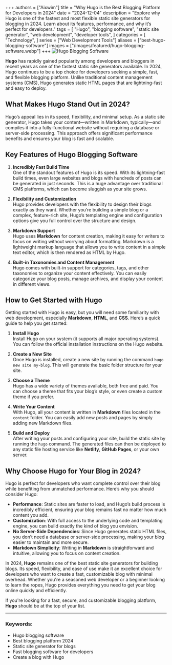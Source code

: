 +++
authors = ["Aixwim"]
title = "Why Hugo is the Best Blogging Platform for Developers in 2024"
date = "2024-12-04"
description = "Explore why Hugo is one of the fastest and most flexible static site generators for blogging in 2024. Learn about its features, performance, and why it’s perfect for developers."
tags = [
    "Hugo",
    "blogging software",
    "static site generator",
    "web development",
    "developer tools",
]
categories = [
    "Technology",
]
series = ["Web Development Tools"]
aliases = ["best-hugo-blogging-software"]
images = ["/images/featured/hugo-blogging-software.webp"]
+++
![Hugo Blogging Software](/images/featured/hugo-blogging-software.webp)

**Hugo** has rapidly gained popularity among developers and bloggers in recent years as one of the fastest static site generators available. In 2024, Hugo continues to be a top choice for developers seeking a simple, fast, and flexible blogging platform. Unlike traditional content management systems (CMS), Hugo generates static HTML pages that are lightning-fast and easy to deploy.

## What Makes Hugo Stand Out in 2024?

Hugo’s appeal lies in its speed, flexibility, and minimal setup. As a static site generator, Hugo takes your content—written in Markdown, typically—and compiles it into a fully-functional website without requiring a database or server-side processing. This approach offers significant performance benefits and ensures your blog is fast and scalable.

<!--more-->

## Key Features of Hugo Blogging Software

1. **Incredibly Fast Build Time**  
   One of the standout features of Hugo is its speed. With its lightning-fast build times, even large websites and blogs with hundreds of posts can be generated in just seconds. This is a huge advantage over traditional CMS platforms, which can become sluggish as your site grows.

2. **Flexibility and Customization**  
   Hugo provides developers with the flexibility to design their blogs exactly as they want. Whether you’re building a simple blog or a complex, feature-rich site, Hugo’s templating engine and configuration options give you full control over the structure and design.

3. **Markdown Support**  
   Hugo uses **Markdown** for content creation, making it easy for writers to focus on writing without worrying about formatting. Markdown is a lightweight markup language that allows you to write content in a simple text editor, which is then rendered as HTML by Hugo.

4. **Built-in Taxonomies and Content Management**  
   Hugo comes with built-in support for categories, tags, and other taxonomies to organize your content effectively. You can easily categorize your blog posts, manage archives, and display your content in different views.

## How to Get Started with Hugo

Getting started with Hugo is easy, but you will need some familiarity with web development, especially **Markdown**, **HTML**, and **CSS**. Here’s a quick guide to help you get started:

1. **Install Hugo**  
   Install Hugo on your system (it supports all major operating systems). You can follow the official installation instructions on the Hugo website.

2. **Create a New Site**  
   Once Hugo is installed, create a new site by running the command `hugo new site my-blog`. This will generate the basic folder structure for your site.

3. **Choose a Theme**  
   Hugo has a wide variety of themes available, both free and paid. You can choose a theme that fits your blog’s style, or even create a custom theme if you prefer.

4. **Write Your Content**  
   With Hugo, all your content is written in **Markdown** files located in the `content` folder. You can easily add new posts and pages by simply adding new Markdown files.

5. **Build and Deploy**  
   After writing your posts and configuring your site, build the static site by running the `hugo` command. The generated files can then be deployed to any static file hosting service like **Netlify**, **GitHub Pages**, or your own server.

## Why Choose Hugo for Your Blog in 2024?

Hugo is perfect for developers who want complete control over their blog while benefiting from unmatched performance. Here’s why you should consider Hugo:

- **Performance**: Static sites are faster to load, and Hugo’s build process is incredibly efficient, ensuring your blog remains fast no matter how much content you add.
- **Customization**: With full access to the underlying code and templating engine, you can build exactly the kind of blog you envision.
- **No Server-Side Dependencies**: Since Hugo generates static HTML files, you don’t need a database or server-side processing, making your blog easier to maintain and more secure.
- **Markdown Simplicity**: Writing in **Markdown** is straightforward and intuitive, allowing you to focus on content creation.



In 2024, **Hugo** remains one of the best static site generators for building blogs. Its speed, flexibility, and ease of use make it an excellent choice for developers who want to create a fast, customizable blog with minimal overhead. Whether you're a seasoned web developer or a beginner looking to learn the ropes, Hugo provides everything you need to get your blog online quickly and efficiently.

If you're looking for a fast, secure, and customizable blogging platform, **Hugo** should be at the top of your list.

---

### Keywords:
- Hugo blogging software
- Best blogging platform 2024
- Static site generator for blogs
- Fast blogging software for developers
- Create a blog with Hugo
